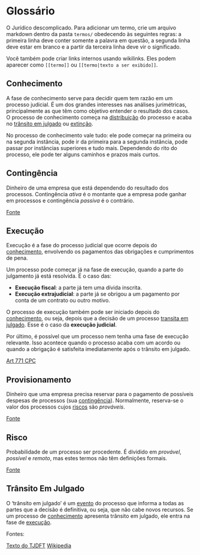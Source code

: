 
<!-- README.md is generated from README.Rmd. Please edit that file -->

# Glossário

O Jurídico descomplicado. Para adicionar um termo, crie um arquivo
markdown dentro da pasta `termos/` obedecendo às seguintes regras: a
primeira linha deve conter somente a palavra em questão, a segunda linha
deve estar em branco e a partir da terceira linha deve vir o
significado.

Você também pode criar links internos usando wikilinks. Eles podem
aparecer como `[[termo]]` ou `[[termo|texto a ser exibido]]`.

<!-- badges: start -->
<!-- badges: end -->

## Conhecimento

A fase de conhecimento serve para decidir quem tem razão em um processo
judicial. É um dos grandes interesses nas análises jurimétricas,
principalmente as que têm como objetivo entender o resultado dos casos.
O processo de conhecimento começa na [distribuição](#) do processo e
acaba no [trânsito em julgado](#trânsito-em-julgado) ou [extinção](#).

No processo de conhecimento vale tudo: ele pode começar na primeira ou
na segunda instância, pode ir da primeira para a segunda instância, pode
passar por instâncias superiores e tudo mais. Dependendo do rito do
processo, ele pode ter alguns caminhos e prazos mais curtos.

## Contingência

Dinheiro de uma empresa que está dependendo do resultado dos processos.
Contingência *ativa* é o montante que a empresa pode ganhar em processos
e contingência *passiva* é o contrário.

[Fonte](https://blog.sajadv.com.br/contingenciamento-juridico-e-provisionamento-de-acoes-judiciais/)

## Execução

Execução é a fase do processo judicial que ocorre depois do
[conhecimento](#conhecimento), envolvendo os pagamentos das obrigações e
cumprimentos de pena.

Um processo pode começar já na fase de execução, quando a parte do
julgamento já está resolvida. É o caso das:

-   **Execução fiscal**: a parte já tem uma dívida inscrita.
-   **Execução extrajudicial**: a parte já se obrigou a um pagamento por
    conta de um contrato ou outro motivo.

O processo de execução também pode ser iniciado depois do
[conhecimento](#conhecimento), ou seja, depois que a decisão de um
processo [transita em julgado](#trânsito-em-julgado). Esse é o caso da
**execução judicial**.

Por último, é possível que um processo nem tenha uma fase de execução
relevante. Isso acontece quando o processo acaba com um acordo ou quando
a obrigação é satisfeita imediatamente após o trânsito em julgado.

[Art 771
CPC](http://www.planalto.gov.br/ccivil_03/_ato2015-2018/2015/lei/l13105.htm#art771)

## Provisionamento

Dinheiro que uma empresa precisa reservar para o pagamento de possíveis
despesas de processos (sua [contingência](#contingência)). Normalmente,
reserva-se o valor dos processos cujos [riscos](#risco) são *prováveis*.

[Fonte](https://blog.sajadv.com.br/provisionamento-juridico-como-prever-e-calcular/)

## Risco

Probabilidade de um processo ser procedente. É dividido em *provável*,
*possível* e *remoto*, mas estes termos não têm definições formais.

[Fonte](https://www.migalhas.com.br/depeso/87327/regras-sobre-contingenciamento-e-seu-impacto-nas-atividades-empresarias)

## Trânsito Em Julgado

O ‘trânsito em julgado’ é um [evento](#) do processo que informa a todas
as partes que a decisão é definitiva, ou seja, que não cabe novos
recursos. Se um processo de [conhecimento](#conhecimento) apresenta
trânsito em julgado, ele entra na fase de [execução](#execução).

Fontes:

[Texto do
TJDFT](https://www.tjdft.jus.br/institucional/imprensa/campanhas-e-produtos/direito-facil/edicao-semanal/transito-em-julgado)
[Wikipedia](https://pt.wikipedia.org/wiki/Tr%C3%A2nsito_em_julgado)
